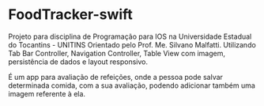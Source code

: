 # FoodTracker-swift
Projeto para disciplina de Programação para IOS na Universidade Estadual do Tocantins - UNITINS
Orientado pelo Prof. Me. Silvano Malfatti. 
Utilizando Tab Bar Controller, Navigation Controller, Table View com imagem, persistência de dados e layout responsivo. 

É um app para avaliação de refeições, onde a pessoa pode salvar determinada comida, com a sua avaliação, podendo adicionar também uma imagem referente à ela. 
